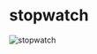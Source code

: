 # stopwatch
![stopwatch](https://user-images.githubusercontent.com/96324718/218464024-85dfac10-bef4-44dd-b567-49e775a05455.PNG)

